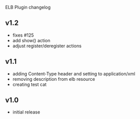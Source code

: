 ELB Plugin changelog

v1.2
----
- fixes #125
- add show() action
- adjust register/deregister actions

v1.1
-----
- adding Content-Type header and setting to application/xml
- removing description from elb resource
- creating test cat

v1.0
-----
- initial release